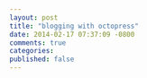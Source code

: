 ```yaml
---
layout: post
title: "blogging with octopress"
date: 2014-02-17 07:37:09 -0800
comments: true
categories: 
published: false
---
```

